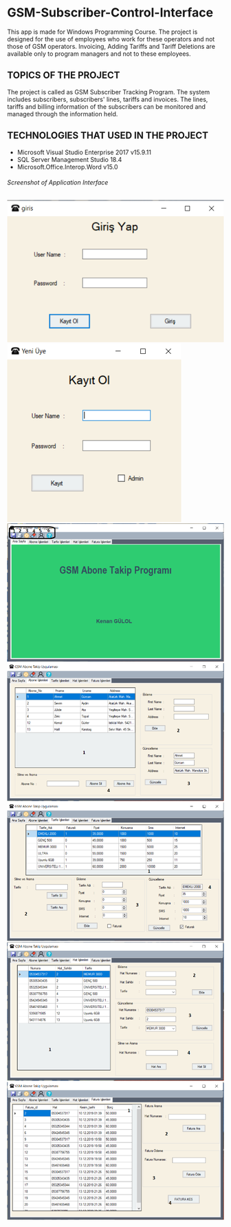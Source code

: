 # GSM-Subscriber-Control-Interface
This app is made for Windows Programming Course.
The project is designed for the use of employees who work for these operators and not those of GSM operators. Invoicing, Adding Tariffs and Tariff Deletions are available only to program managers and not to these employees.

## TOPICS OF THE PROJECT
The project is called as GSM Subscriber Tracking Program. The system includes subscribers, subscribers' lines, tariffs and invoices. The lines, tariffs and billing information of the subscribers can be monitored and managed through the information held.

## TECHNOLOGIES THAT USED IN THE PROJECT
- Microsoft Visual Studio Enterprise 2017 v15.9.11
- SQL Server Management Studio 18.4
- Microsoft.Office.Interop.Word v15.0

###### Screenshot of Application Interface

![](images/giris.PNG)
![](images/kayit.PNG)
![](images/proje1.PNG)
![](images/proje2.PNG)
![](images/proje3.PNG)
![](images/proje4.PNG)
![](images/proje5.PNG)
